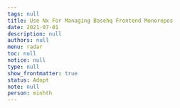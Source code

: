 ```yaml
---
tags: null
title: Use Nx For Managing Basehq Frontend Monorepos
date: 2021-07-01
description: null
authors: null
menu: radar
toc: null
notice: null
type: null
show_frontmatter: true
status: Adopt
note: null
person: minhth
---
```


